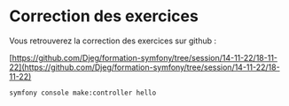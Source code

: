 # Correction des exercices

Vous retrouverez la correction des exercices sur github :

[https://github.com/Djeg/formation-symfony/tree/session/14-11-22/18-11-22](https://github.com/Djeg/formation-symfony/tree/session/14-11-22/18-11-22)

```bash
symfony console make:controller hello
```
